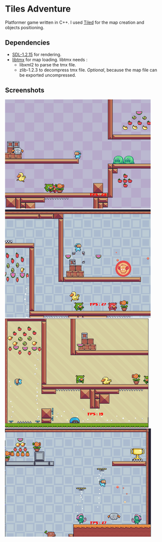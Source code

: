 # Tiles Adventure
Platformer game written in C++.
I used [Tiled](https://www.mapeditor.org/) for the map creation and objects positioning.

## Dependencies
 - [SDL-1.2.15](http://www.libsdl.org/) for rendering.
 - [libtmx](https://github.com/baylej/tmx) for map loading. libtmx needs : 
 	- libxml2 to parse the tmx file.
 	- zlib-1.2.3 to decompress tmx file. <em>Optional</em>, because the map file can be exported uncompressed.

## Screenshots
![scene 1](images/screenshots/01.png)
![scene 2](images/screenshots/02.png)
![scene 3](images/screenshots/03.png)
![scene 4](images/screenshots/04.png)